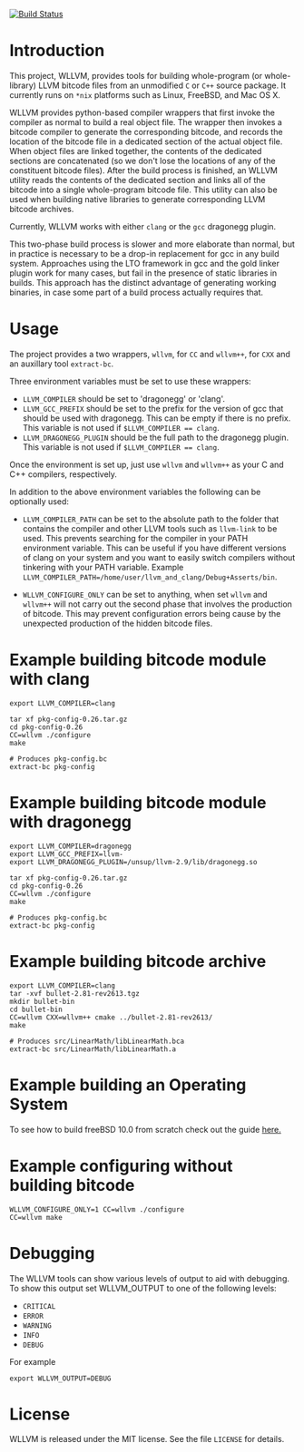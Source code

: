 
[![Build Status](https://travis-ci.org/SRI-CSL/whole-program-llvm.svg?branch=master)](https://travis-ci.org/SRI-CSL/whole-program-llvm)


Introduction
============

This project, WLLVM,  provides tools for building whole-program (or
whole-library) LLVM bitcode files from an unmodified `C` or `C++`
source package. It currently runs on `*nix` platforms such as Linux,
FreeBSD, and Mac OS X.

WLLVM provides python-based compiler wrappers that first
invoke the compiler as normal to build a real object file.  The wrapper then
invokes a bitcode compiler to generate the corresponding bitcode, and
records the location of the bitcode file in a dedicated section of the actual
object file.
When object files are linked together, the contents of the dedicated 
sections are concatenated (so we don't lose the locations of any
of the constituent bitcode files). After the build process is finished,
an WLLVM utility reads the
contents of the dedicated section and links all of the bitcode into a single
whole-program bitcode file. This utility can also be used when building
native libraries to generate corresponding LLVM bitcode archives.

Currently, WLLVM works with either `clang` or the `gcc` dragonegg plugin.





This two-phase build process is slower and more elaborate than normal,
but in practice is necessary to be a drop-in replacement for gcc in
any build system.  Approaches using the LTO framework in gcc and the
gold linker plugin work for many cases, but fail in the presence of
static libraries in builds.  This approach has the distinct advantage
of generating working binaries, in case some part of a build process
actually requires that.


Usage
=====

The project provides a two wrappers, `wllvm`, for `CC` and `wllvm++`, for `CXX`
and an auxillary tool `extract-bc`.


Three environment variables must be set to use these wrappers:

 * `LLVM_COMPILER` should be set to 'dragonegg' or 'clang'.
 * `LLVM_GCC_PREFIX` should be set to the prefix for the version of gcc that should
   be used with dragonegg.  This can be empty if there is no prefix.  This variable is
   not used if `$LLVM_COMPILER == clang`.
 * `LLVM_DRAGONEGG_PLUGIN` should be the full path to the dragonegg plugin.  This
   variable is not used if `$LLVM_COMPILER == clang`.

Once the environment is set up, just use `wllvm` and `wllvm++` as your C
and C++ compilers, respectively.

In addition to the above environment variables the following can be optionally used:

 * `LLVM_COMPILER_PATH` can be set to the absolute path to the folder that
   contains the compiler and other LLVM tools such as `llvm-link` to be used.
   This prevents searching for the compiler in your PATH environment variable.
   This can be useful if you have different versions of clang on your system
   and you want to easily switch compilers without tinkering with your PATH
   variable.
   Example `LLVM_COMPILER_PATH=/home/user/llvm_and_clang/Debug+Asserts/bin`.

*  `WLLVM_CONFIGURE_ONLY` can be set to anything, when set `wllvm` and `wllvm++`
   will not carry out the second phase that involves the production of bitcode.
   This may prevent configuration errors being cause by the unexpected production
   of the hidden bitcode files.

Example building bitcode module with clang
===============================

    export LLVM_COMPILER=clang

    tar xf pkg-config-0.26.tar.gz
    cd pkg-config-0.26
    CC=wllvm ./configure
    make

    # Produces pkg-config.bc
    extract-bc pkg-config

Example building bitcode module with dragonegg
===============================

    export LLVM_COMPILER=dragonegg
    export LLVM_GCC_PREFIX=llvm-
    export LLVM_DRAGONEGG_PLUGIN=/unsup/llvm-2.9/lib/dragonegg.so

    tar xf pkg-config-0.26.tar.gz
    cd pkg-config-0.26
    CC=wllvm ./configure
    make

    # Produces pkg-config.bc
    extract-bc pkg-config


Example building bitcode archive
================================

    export LLVM_COMPILER=clang
    tar -xvf bullet-2.81-rev2613.tgz
    mkdir bullet-bin
    cd bullet-bin
    CC=wllvm CXX=wllvm++ cmake ../bullet-2.81-rev2613/
    make

    # Produces src/LinearMath/libLinearMath.bca
    extract-bc src/LinearMath/libLinearMath.a

Example building an Operating System
================================

To see how to build freeBSD 10.0 from scratch check out the guide 
[here.](../master/README-freeBSD.md)


Example configuring without building bitcode
================================


    WLLVM_CONFIGURE_ONLY=1 CC=wllvm ./configure
    CC=wllvm make
    

Debugging
=========

The WLLVM tools can show various levels of output to aid with debugging.
To show this output set WLLVM_OUTPUT to one of the following levels:

 * `CRITICAL`
 * `ERROR`
 * `WARNING`
 * `INFO`
 * `DEBUG`

For example

    export WLLVM_OUTPUT=DEBUG

License
=======

WLLVM is released under the MIT license. See the file `LICENSE` for details.

